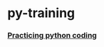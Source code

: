 # py-training

### [Practicing python coding](https://github.com/s1dewalker/py-training/blob/main/py_Training.ipynb)
